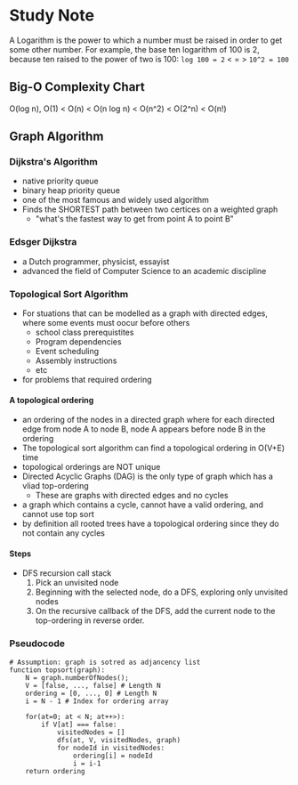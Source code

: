 # Study Note

A Logarithm is the power to which a number must be raised in order to get some other number.
For example, the base ten logarithm of 100 is 2, because ten raised to the power of two is 100:
```log 100 = 2``` < = > ```10^2 = 100```

## Big-O Complexity Chart
O(log n), O(1) < O(n) < O(n log n) < O(n^2) < O(2^n) < O(n!)

## Graph Algorithm

### Dijkstra's Algorithm
- native priority queue
- binary heap priority queue
- one of the most famous and widely used algorithm
- Finds the SHORTEST path between two certices on a weighted graph
    - "what's the fastest way to get from point A to point B"

### Edsger Dijkstra
- a Dutch programmer, physicist, essayist
- advanced the field of Computer Science to an academic discipline

### Topological Sort Algorithm
- For stuations that can be modelled as a graph with directed edges, where some events must oocur before others
    - school class prerequistites
    - Program dependencies
    - Event scheduling
    - Assembly instructions
    - etc
- for problems that required ordering

#### A topological ordering
- an ordering of the nodes in a directed graph where for each directed edge from node A to node B, node A appears before node B in the ordering
- The topological sort algorithm can find a topological ordering in O(V+E) time
- topological orderings are NOT unique
-  Directed Acyclic Graphs (DAG) is the only type of graph which has a vliad top-ordering
    - These are graphs with directed edges and no cycles
- a graph which contains a cycle, cannot have a valid ordering, and cannot use top sort
- by definition all rooted trees have a topological ordering since they do not contain any cycles

#### Steps
- DFS recursion call stack
    1. Pick an unvisited node
    1. Beginning with the selected node, do a DFS, exploring only unvisited nodes
    1. On the recursive callback of the DFS,  add the current node to the top-ordering in reverse order.

### Pseudocode
```
# Assumption: graph is sotred as adjancency list
function topsort(graph):
    N = graph.numberOfNodes();
    V = [false, ..., false] # Length N
    ordering = [0, ..., 0] # Length N
    i = N - 1 # Index for ordering array

    for(at=0; at < N; at++>):
        if V[at] === false:
            visitedNodes = []
            dfs(at, V, visitedNodes, graph)
            for nodeId in visitedNodes:
                ordering[i] = nodeId
                i = i-1
    return ordering
```

